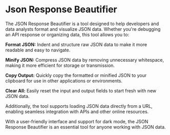 
# Json Response Beautifier

The JSON Response Beautifier is a tool designed to help developers and data analysts format and visualize JSON data. Whether you're debugging an API response or organizing data, this tool allows you to:

**Format JSON:**  Indent and structure raw JSON data to make it more readable and easy to navigate.

**Minify JSON:** Compress JSON data by removing unnecessary whitespace, making it more efficient for storage or transmission.

**Copy Output:**  Quickly copy the formatted or minified JSON to your clipboard for use in other applications or environments.

**Clear All:**  Easily reset the input and output fields to start fresh with new JSON data.

Additionally, the tool supports loading JSON data directly from a URL, enabling seamless integration with APIs and other online resources.

With a user-friendly interface and support for dark mode, the JSON Response Beautifier is an essential tool for anyone working with JSON data.
